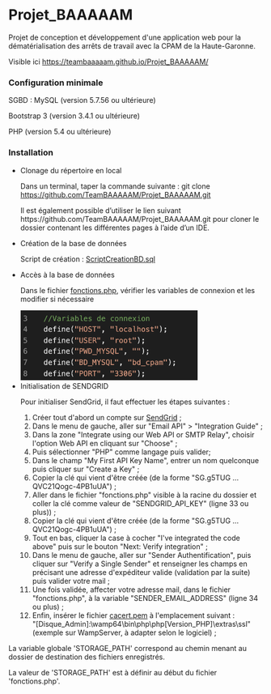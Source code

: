 # Projet_BAAAAAM
Projet de conception et développement d'une application web pour la dématérialisation des arrêts de travail avec la CPAM de la Haute-Garonne.

Visible ici https://teambaaaaam.github.io/Projet_BAAAAAM/
<h3>Configuration minimale</h3>
<p>SGBD : MySQL (version 5.7.56 ou ultérieure)</p>
<p>Bootstrap 3 (version 3.4.1 ou ultérieure)</p>
<p>PHP (version 5.4 ou ultérieure)</p>

<h3>Installation</h3>
<ul><li>Clonage du répertoire en local</li>
<p>Dans un terminal, taper la commande suivante :
  git clone <a href="https://github.com/TeamBAAAAAM/Projet_BAAAAAM.git">https://github.com/TeamBAAAAAM/Projet_BAAAAAM.git</a> 
</p>
<p>Il est également possible d’utiliser le lien suivant https://github.com/TeamBAAAAAM/Projet_BAAAAAM.git pour cloner le dossier contenant les différentes pages à l’aide d’un IDE.</p>

<li>Création de la base de données</li>
<p> Script de création : <a href="bd_cpam/ScriptCreationBD.sql">ScriptCreationBD.sql</a></p>
<li>Accès à la base de données</li>
<p>Dans le fichier <a href="fonctions.php">fonctions.php</a>, vérifier les variables de connexion et les modifier si nécessaire</p>
<img src="README_img/var_connexion.png" width="350px">

<li>Initialisation de SENDGRID</li>
<p>Pour initialiser SendGrid, il faut effectuer les étapes suivantes :</p>
  <ol>
    <li>Créer tout d'abord un compte sur <a href="https://signup.sendgrid.com/">SendGrid</a> ;</li>
    <li>Dans le menu de gauche, aller sur "Email API" > "Integration Guide"</a> ;</li>
    <li>Dans la zone "Integrate using our Web API or SMTP Relay", choisir l'option Web API en cliquant sur "Choose" ;</li>
    <li>Puis sélectionner "PHP" comme langage puis valider;</li>
    <li>Dans le champ "My First API Key Name", entrer un nom quelconque puis cliquer sur "Create a Key" ;</li>
    <li>Copier la clé qui vient d'être créée (de la forme "SG.g5TUG ... QVC21Qogc-4PB1uUA") ;</li>
    <li>Aller dans le fichier "fonctions.php" visible à la racine du dossier et coller la clé comme valeur de "SENDGRID_API_KEY" (ligne 33 ou plus)) ;</li>
    <li>Copier la clé qui vient d'être créée (de la forme "SG.g5TUG ... QVC21Qogc-4PB1uUA") ;</li>
    <li>Tout en bas, cliquer la case à cocher "I've integrated the code above" puis sur le bouton "Next: Verify integration" ;</li>
    <li>Dans le menu de gauche, aller sur "Sender Authentification", puis cliquer sur "Verify a Single Sender" et renseigner les champs en précisant une adresse d'expéditeur valide (validation par la suite) puis valider votre mail ;</li>
    <li>Une fois validée, affecter votre adresse mail, dans le fichier "fonctions.php", à la variable "SENDER_EMAIL_ADDRESS" (ligne 34 ou plus) ; </li>
    <li>Enfin, insérer le fichier <a href="https://curl.haxx.se/ca/cacert.pem">cacert.pem</a> à l'emplacement suivant :<br>
      "[Disque_Admin]:\wamp64\bin\php\php[Version_PHP]\extras\ssl" (exemple sur WampServer, à adapter selon le logiciel) ;
    </li>
  </ol>
</ul>

<p> La variable globale 'STORAGE_PATH' correspond au chemin menant au dossier de destination des fichiers enregistrés. </p>
<p> La valeur de 'STORAGE_PATH' est à définir au début du fichier 'fonctions.php'. </p>
